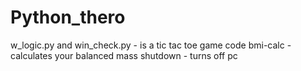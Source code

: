 # Python_thero
w_logic.py and win_check.py  - is a tic tac toe game code
bmi-calc - calculates your balanced mass
shutdown - turns off pc
